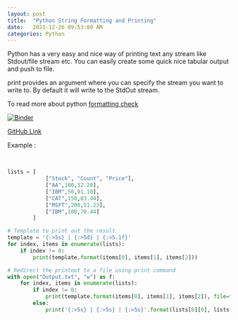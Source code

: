 ```yaml
---
layout: post
title:  "Python String Formatting and Printing"
date:   2021-12-26 09:53:00 AM
categories: Python
---
```


Python has a very easy and nice way of printing text any stream like Stdout/file stream etc.  You can easily create some quick nice tabular output and push to file.

print provides an argument where you can specify the stream you want to write to. By default it will write to the StdOut stream.

To read more about python [formatting check](https://pyformat.info)


<p><a href="https://mybinder.org/v2/gh/loneshark99/PythonNotebooksCollection/HEAD?filepath=Python_String_Formatting_And_Print_Redirection.ipynb"><img alt="Binder" src="https://mybinder.org/badge_logo.svg" /></a></p>
<div><a href="https://github.com/loneshark99/PythonNotebooksCollection/blob/main/Python_String_Formatting_And_Print_Redirection.ipynb">GitHub Link</a></div><span class="annotator-hl"></span><p>Example :</p><p><br /></p>


```python
lists = [
            ["Stock", "Count", "Price"],
            ["AA",100,32.20],
            ["IBM",50,91.10],
            ["CAT",150,83.44],
            ["MSFT",200,51.23],
            ["IBM",100,70.44]
        ]

# Template to print out the result
template = '{:>5s} | {:>5d} | {:>5.1f}'
for index, items in enumerate(lists):
    if index != 0:
        print(template.format(items[0], items[1], items[2]))

# Redirect the printout to a file using print command
with open("Output.txt", "w") as f:
    for index, items in enumerate(lists):
        if index != 0:
            print(template.format(items[0], items[1], items[2]), file=f)
        else:
            print('{:>5s} | {:>5s} | {:>5s}'.format(lists[0][0], lists[0][1], lists[0][2]), file=f)
```